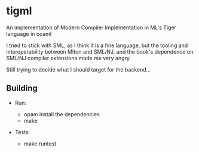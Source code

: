 # tigml
An implementation of Modern Compiler Implementation in ML's Tiger language in ocaml

I tried to stick with SML, as I think it is a fine language, but the tooling and interoperability between Mlton and SML/NJ, and the book's dependence on SML/NJ compiler extensions made me very angry.

Still trying to decide what I should target for the backend...

## Building

- Run:
  - opam install the dependencies
  - make

- Tests:
  - make runtest

